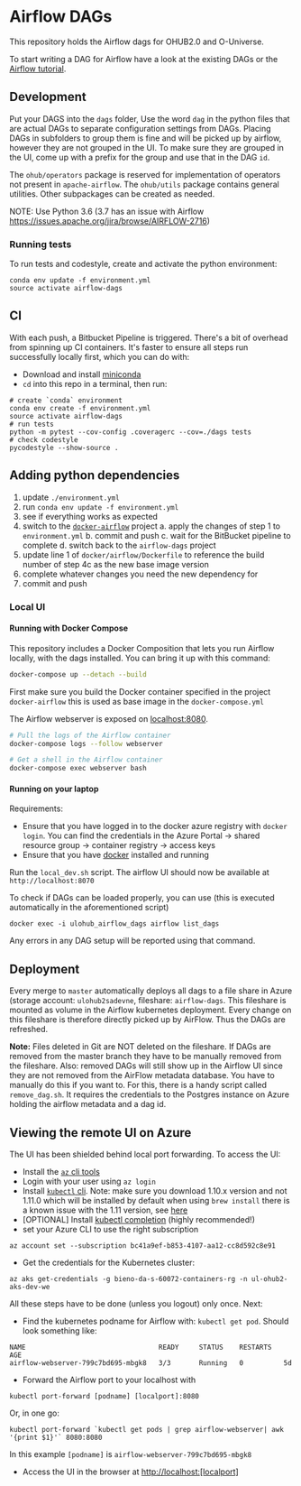 # Airflow DAGs

This repository holds the Airflow dags for OHUB2.0 and O-Universe.

To start writing a DAG for Airflow have a look at the existing DAGs or the [Airflow tutorial](https://airflow.apache.org/tutorial.html).

## Development
Put your DAGS into the `dags` folder, Use the word `dag` in the python files that are actual DAGs to separate configuration settings from DAGs. Placing DAGs in subfolders to group them is fine and will be picked up by airflow, however they are not grouped in the UI. To make sure they are grouped in the UI, come up with a prefix for the group and use that in the DAG `id`.

The `ohub/operators` package is reserved for implementation of operators not present in `apache-airflow`. The `ohub/utils` package contains general utilities. Other subpackages can be created as needed.

NOTE: Use Python 3.6 (3.7 has an issue with Airflow https://issues.apache.org/jira/browse/AIRFLOW-2716)

### Running tests
To run tests and codestyle, create and activate the python environment:

```
conda env update -f environment.yml
source activate airflow-dags
```

## CI
With each push, a Bitbucket Pipeline is triggered. There's a bit of overhead from spinning up CI containers. It's faster to ensure all steps run successfully locally first, which you can do with:

- Download and install [miniconda](https://conda.io/miniconda.html)
- `cd` into this repo in a terminal, then run:
```
# create `conda` environment
conda env create -f environment.yml
source activate airflow-dags
# run tests
python -m pytest --cov-config .coveragerc --cov=./dags tests
# check codestyle
pycodestyle --show-source .
```

## Adding python dependencies

1. update `./environment.yml`
2. run `conda env update -f environment.yml`
3. see if everything works as expected
4. switch to the [`docker-airflow`](https://bitbucket.org/UFS-nl/docker-airflow/) project
   a. apply the changes of step 1 to `environment.yml`
   b. commit and push
   c. wait for the BitBucket pipeline to complete
   d. switch back to the `airflow-dags` project
5. update line 1 of `docker/airflow/Dockerfile` to reference the build number of step 4c as the new base image version
6. complete whatever changes you need the new dependency for
7. commit and push

### Local UI

#### Running with Docker Compose

This repository includes a Docker Composition that lets you run Airflow locally, with the dags installed. You can bring
it up with this command:

```bash
docker-compose up --detach --build
```

First make sure you build the Docker container specified in the project `docker-airflow` this is used as base image in the `docker-compose.yml`

The Airflow webserver is exposed on [localhost:8080](http://localhost:8080/admin).

```bash
# Pull the logs of the Airflow container
docker-compose logs --follow webserver

# Get a shell in the Airflow container
docker-compose exec webserver bash
```

#### Running on your laptop

Requirements: 

- Ensure that you have logged in to the docker azure registry with `docker login`. You can find the credentials in the Azure Portal -> shared resource group -> container registry -> access keys
- Ensure that you have [docker](https://docs.docker.com/install/) installed and running

Run the `local_dev.sh` script. The airflow UI should now be available at `http://localhost:8070`

To check if DAGs can be loaded properly, you can use (this is executed automatically in the aforementioned script)
```
docker exec -i ulohub_airflow_dags airflow list_dags
```
Any errors in any DAG setup will be reported using that command.

## Deployment
Every merge to `master` automatically deploys all dags to a file share in Azure (storage account: `ulohub2sadevne`, fileshare: `airflow-dags`. This fileshare is mounted as volume in the Airflow kubernetes deployment. Every change on this fileshare is therefore directly picked up by AirFlow. Thus the DAGs are refreshed.

**Note:** Files deleted in Git are NOT deleted on the fileshare. If DAGs are removed from the master branch they have to be manually removed from the fileshare. Also: removed DAGs will still show up in the Airflow UI since they are not removed from the AirFlow metadata database. You have to manually do this if you want to. For this, there is a handy script called `remove_dag.sh`. It requires the credentials to the Postgres instance on Azure holding the airflow metadata and a dag id.

## Viewing the remote UI on Azure
The UI has been shielded behind local port forwarding. To access the UI:

- Install the [`az` cli tools](https://docs.microsoft.com/en-us/cli/azure/install-azure-cli?view=azure-cli-latest)
- Login with your user using `az login` 
- Install [`kubectl` cli](https://kubernetes.io/docs/tasks/tools/install-kubectl/). Note: make sure you download 1.10.x version and not 1.11.0 which will be installed by default when using `brew install` there is a known issue with the 1.11 version, see [here](https://github.com/kubernetes/kubernetes/issues/65575)
- [OPTIONAL] Install [kubectl completion](https://kubernetes.io/docs/tasks/tools/install-kubectl/#enabling-shell-autocompletion) (highly recommended!)
- set your Azure CLI to use the right subscription
```
az account set --subscription bc41a9ef-b853-4107-aa12-cc8d592c8e91
```
- Get the credentials for the Kubernetes cluster: 
```
az aks get-credentials -g bieno-da-s-60072-containers-rg -n ul-ohub2-aks-dev-we
```

All these steps have to be done (unless you logout) only once. Next:

- Find the kubernetes podname for Airflow with: `kubectl get pod`. Should look something like:
```
NAME                                 READY     STATUS    RESTARTS   AGE
airflow-webserver-799c7bd695-mbgk8   3/3       Running   0          5d
```
- Forward the Airflow port to your localhost with 

```
kubectl port-forward [podname] [localport]:8080
```

Or, in one go:
```
kubectl port-forward `kubectl get pods | grep airflow-webserver| awk '{print $1}'` 8080:8080
```

In this example `[podname]` is `airflow-webserver-799c7bd695-mbgk8`
- Access the UI in the browser at [http://localhost:[localport]](http://localhost:[localport])
